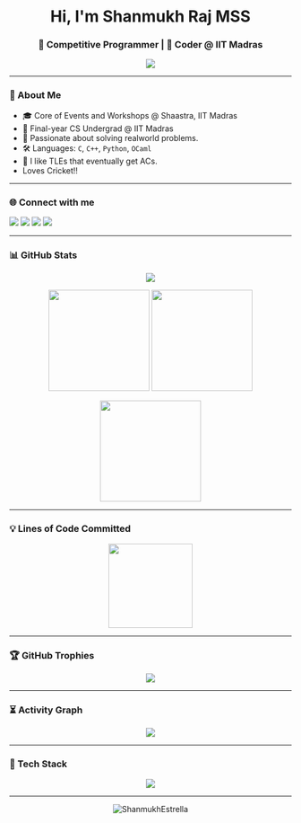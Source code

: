 <!-- GitHub Profile README for ShanmukhEstrella -->

<h1 align="center">Hi, I'm Shanmukh Raj MSS</h1>
<h3 align="center">🚀 Competitive Programmer | 🧠 Coder @ IIT Madras</h3>

<p align="center">
  <img src="https://readme-typing-svg.herokuapp.com?font=JetBrains+Mono&color=%2300F7FF&size=22&center=true&vCenter=true&width=600&lines=Shanmukh+Estrella+on+GitHub;Competitive+Programmer;Linux+Power+User;Open+Source+Contributor;Always+learning..." />
</p>

---

### 📍 About Me

- 🎓 Core of Events and Workshops @ Shaastra, IIT Madras
- 🧠 Final-year CS Undergrad @ IIT Madras
- 🔭 Passionate about solving realworld problems.
- 🛠️ Languages: `C`, `C++`, `Python`, `OCaml`
- 🖤 I like TLEs that eventually get ACs.
- Loves Cricket!!

---

### 🌐 Connect with me

<p align="left">
  <a href="https://linkedin.com/in/shanmukh-estrella" target="_blank"><img src="https://img.shields.io/badge/LinkedIn-%230077B5.svg?style=for-the-badge&logo=linkedin&logoColor=white" /></a>
  <a href="https://codeforces.com/profile/ShanmukhEstrella" target="_blank"><img src="https://img.shields.io/badge/Codeforces-%23F44336.svg?style=for-the-badge&logo=codeforces&logoColor=white" /></a>
  <a href="https://www.codechef.com/users/shanmukh_raj" target="_blank"><img src="https://img.shields.io/badge/CodeChef-%2300A8E0.svg?style=for-the-badge&logo=codechef&logoColor=white" /></a>
  <a href="mailto:shanmukhraj00@gmail.com"><img src="https://img.shields.io/badge/Gmail-%23D14836.svg?style=for-the-badge&logo=gmail&logoColor=white" /></a>
</p>

---

### 📊 GitHub Stats

<p align="center">
  <img src="https://github-profile-summary-cards.vercel.app/api/cards/profile-details?username=ShanmukhEstrella&theme=tokyonight" />
</p>

<p align="center">
  <img src="https://github-readme-stats.vercel.app/api?username=ShanmukhEstrella&show_icons=true&theme=radical&include_all_commits=true&count_private=true&custom_title=GitHub+Stats" height="180"/>
  <img src="https://github-readme-stats.vercel.app/api/top-langs/?username=ShanmukhEstrella&layout=compact&theme=radical&langs_count=8" height="180"/>
</p>

<p align="center">
  <img src="https://github-readme-streak-stats.herokuapp.com?user=ShanmukhEstrella&theme=tokyonight&hide_border=true" height="180"/>
</p>

---

### 💡 Lines of Code Committed

<p align="center">
  <img src="https://github-readme-stats-denvercoder1.vercel.app/api?username=ShanmukhEstrella&show=loc&line_height=30&theme=gruvbox&count_private=true" height="150"/>
</p>

---

### 🏆 GitHub Trophies

<p align="center">
  <img src="https://github-profile-trophy.vercel.app/?username=ShanmukhEstrella&theme=onedark&no-frame=true&row=1&column=7" />
</p>

---

### ⏳ Activity Graph

<p align="center">
  <img src="https://github-readme-activity-graph.vercel.app/graph?username=ShanmukhEstrella&theme=react-dark&hide_border=true" />
</p>

---

### 🧰 Tech Stack

<p align="center">
  <img src="https://skillicons.dev/icons?i=cpp,python,bash,linux,git,vscode,ocaml,docker" />
</p>

---

<!-- Footer -->
<p align="center">
  <img src="https://komarev.com/ghpvc/?username=ShanmukhEstrella&label=Profile+views&color=0e75b6&style=flat" alt="ShanmukhEstrella" />
</p>
